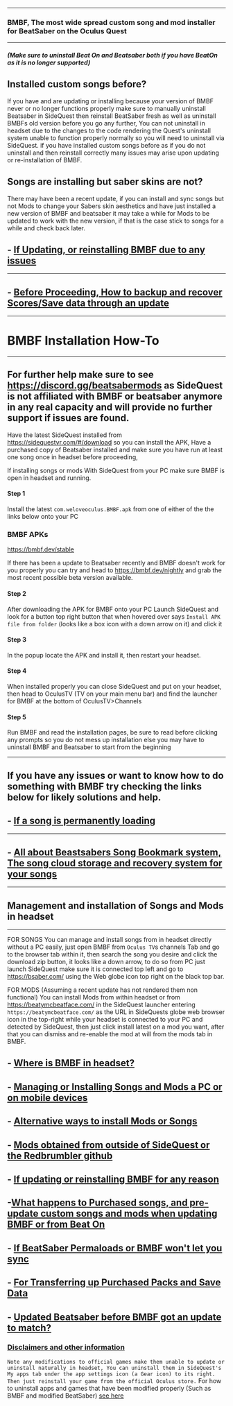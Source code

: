 ----
### BMBF, The most wide spread custom song and mod installer for BeatSaber on the Oculus Quest

----

##### (Make sure to uninstall Beat On and Beatsaber both if you have BeatOn as it is no longer supported)

## Installed custom songs before?

If you have and are updating or installing because your version of BMBF never or no longer functions properly make sure to manually uninstall Beatsaber in SideQuest then reinstall BeatSaber fresh as well as uninstall BMBFs old version before you go any further, You can not uninstall in headset due to the changes to the code rendering the Quest's uninstall system unable to function properly normally so you will need to uninstall via SideQuest. if you have installed custom songs before as if you do not uninstall and then reinstall correctly many issues may arise upon updating or re-installation of BMBF.

## Songs are installing but saber skins are not?

There may have been a recent update, if you can install and sync songs but not Mods to change your Sabers skin aesthetics and have just installed a new version of BMBF and beatsaber it may take a while for Mods to be updated to work with the new version, if that is the case stick to songs for a while and check back later.

## - [If Updating, or reinstalling BMBF due to any issues](https://github.com/the-expanse/SideQuest/wiki/If-updating-or-reinstalling-BMBF-due-to-issues)
----
## - [Before Proceeding, How to backup and recover Scores/Save data through an update](https://github.com/the-expanse/SideQuest/wiki/Before-installing-or-updating-BMBF,-Backup-creation-of-Game-data-and-Scores)
----

# BMBF Installation How-To
----

## For further help make sure to see https://discord.gg/beatsabermods as SideQuest is not affiliated with BMBF or beatsaber anymore in any real capacity and will provide no further support if issues are found.

Have the latest SideQuest installed from
https://sidequestvr.com/#/download so you can install the APK, Have a purchased copy of Beatsaber installed and make sure you have run at least one song once in headset before proceeding,

If installing songs or mods With SideQuest from your PC make sure BMBF is open in headset and running.

#### Step 1
Install the latest `com.weloveoculus.BMBF.apk` from one of either of the the links below onto your PC

### BMBF APKs

https://bmbf.dev/stable

If there has been a update to Beatsaber recently and BMBF doesn't work for you properly you can try and head to 
https://bmbf.dev/nightly and grab the most recent possible beta version available.

#### Step 2

After downloading the APK for BMBF onto your PC Launch SideQuest and look for a button top right button that when hovered over says `Install APK file from folder` (looks like a box icon with a down arrow on it) and click it

#### Step 3

In the popup locate the APK and install it, then restart your headset.

#### Step 4

When installed properly you can close SideQuest and put on your headset, then head to OculusTV (TV on your main menu bar) and find the launcher for BMBF at the bottom of OculusTV>Channels

#### Step 5

Run BMBF and read the installation pages, be sure to read before clicking any prompts so you do not mess up installation else you may have to uninstall BMBF and Beatsaber to start from the beginning

----

If you have any issues or want to know how to do something with BMBF try checking the links below for likely solutions and help.
----

## - [If a song is permanently loading](https://github.com/the-expanse/SideQuest/wiki/A-custom-BMBF-song-is-permanently-loading)

----

## - [All about Beastsabers Song Bookmark system, The song cloud storage and recovery system for your songs](https://github.com/the-expanse/SideQuest/wiki/Song-Bookmark-system,-The-song-cloud-storage-and-recovery-system)
----

## Management and installation of Songs and Mods in headset
----

FOR SONGS
You can manage and install songs from in headset directly without a PC easily, just open BMBF from `Oculus TV`s channels Tab and go to the browser tab within it, then search the song you desire and click the download zip button, it looks like a down arrow, to do so from PC just launch SideQuest make sure it is connected top left and go to https://bsaber.com/ using the Web globe icon top right on the black top bar.

FOR MODS
(Assuming a recent update has not rendered them non functional)
You can install Mods from within headset or from https://beatymcbeatface.com/ in the SideQuest launcher entering `https://beatymcbeatface.com/` as the URL in SideQuests globe web browser icon in the top-right while your headset is connected to your PC and detected by SideQuest,  then just click install latest on a mod you want, after that you can dismiss and re-enable the mod at will from the mods tab in BMBF.

## - [Where is BMBF in headset?](https://github.com/the-expanse/SideQuest/wiki/Where-do-i-launch-BMBF-in-headset%3F)

## - [Managing or Installing Songs and Mods a PC or on mobile devices](https://github.com/the-expanse/SideQuest/wiki/Managing-or-Installing-Songs-and-Mods-on-a-PC-or-on-mobile-devices)

## - [Alternative ways to install Mods or Songs](https://github.com/the-expanse/SideQuest/wiki/Alternative-ways-to-install-Mods-or-Songs)

## - [Mods obtained from outside of SideQuest or the Redbrumbler github](https://github.com/the-expanse/SideQuest/wiki/About-Mods-obtained-from-outside-of-SideQuest-or-the-Redbrumbler-github)

## - [If updating or reinstalling BMBF for any reason](https://github.com/the-expanse/SideQuest/wiki/If-your-updating,-have-used-BMBF-before-or-have-a-faulty-installation)

## -[What happens to Purchased songs, and pre-update custom songs and mods when updating BMBF or from Beat On](https://github.com/the-expanse/SideQuest/wiki/What-happens-to-old-Purchased,-Custom-songs-and-mods-if-you-are-updating-to-BMBF-from-a-previous-version-or-from-Beat-On)

## - [If BeatSaber Permaloads or BMBF won't let you sync](https://github.com/the-expanse/SideQuest/wiki/If-BeatSaber-Permaloads-or-BMBF-won't-let-you-sync)

## - [For Transferring up Purchased Packs and Save Data](https://github.com/the-expanse/SideQuest/wiki/Transferring-up-Purchased-Packs-and-Save-Data-for-Beatsaber-after-Modding)

## - [Updated Beatsaber before BMBF got an update to match?](https://github.com/the-expanse/SideQuest/wiki/Updating-Beatsaber-before-BMBF-get's-an-update-to-match)

### [Disclaimers and other information](https://github.com/the-expanse/SideQuest/wiki/Disclaimers-and-other-information)

`Note any modifications to official games make them unable to update or uninstall naturally in headset, You can uninstall them in SideQuest's  My apps tab under the app settings icon (a Gear icon) to its right. Then just reinstall your game from the official Oculus store.` 
For how to uninstall apps and games that have been modified properly (Such as BMBF and modified BeatSaber) [see here](https://github.com/the-expanse/SideQuest/wiki/.My-apps-won't-uninstall-what's-wrong%3F#all-about-un-installation-of-applications-or-games)
